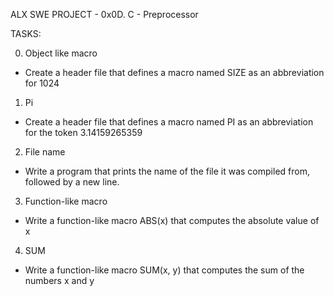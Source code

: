 ALX SWE PROJECT - 0x0D. C - Preprocessor

TASKS:

0. Object like macro
- Create a header file that defines a macro named SIZE as an
abbreviation for 1024

1. Pi
- Create a header file that defines a macro named PI as an
abbreviation for the token 3.14159265359

2. File name
- Write a program that prints the name of the file it was compiled
from, followed by a new line.

3. Function-like macro
- Write a function-like macro ABS(x) that computes the absolute
value of x

4. SUM
- Write a function-like macro SUM(x, y) that computes the sum of
the numbers x and y
